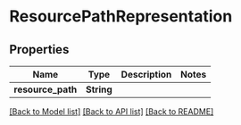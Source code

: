 # ResourcePathRepresentation

## Properties

Name | Type | Description | Notes
------------ | ------------- | ------------- | -------------
**resource_path** | **String** |  | 

[[Back to Model list]](../README.md#documentation-for-models) [[Back to API list]](../README.md#documentation-for-api-endpoints) [[Back to README]](../README.md)


